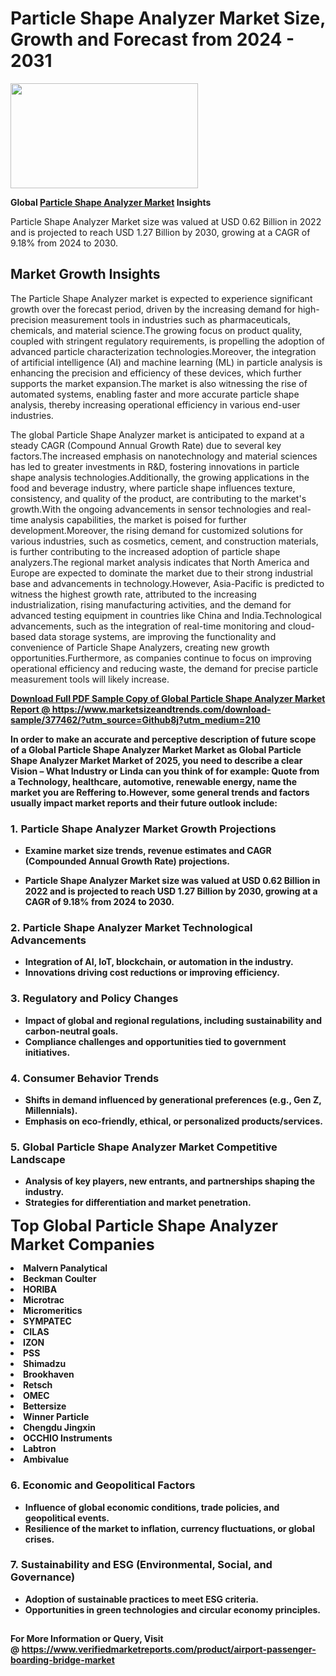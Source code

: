 <H1>Particle Shape Analyzer Market Size, Growth and Forecast from 2024 - 2031</H1><img class="aligncenter size-medium wp-image-584254" src="https://thirdeyenews.in/wp-content/uploads/2024/09/Global-Market-Research-300x168.jpeg" alt="" width="300" height="168" /><p><strong>Global&nbsp;<a href="https://www.marketsizeandtrends.com/download-sample/377462/?utm_source=Github8j?utm_medium=210">Particle Shape Analyzer Market</a> Insights</strong></p><p>Particle Shape Analyzer Market size was valued at USD 0.62 Billion in 2022 and is projected to reach USD 1.27 Billion by 2030, growing at a CAGR of 9.18% from 2024 to 2030.</p><p><h2>Market Growth Insights</h2> <p>The Particle Shape Analyzer market is expected to experience significant growth over the forecast period, driven by the increasing demand for high-precision measurement tools in industries such as pharmaceuticals, chemicals, and material science.The growing focus on product quality, coupled with stringent regulatory requirements, is propelling the adoption of advanced particle characterization technologies.Moreover, the integration of artificial intelligence (AI) and machine learning (ML) in particle analysis is enhancing the precision and efficiency of these devices, which further supports the market expansion.The market is also witnessing the rise of automated systems, enabling faster and more accurate particle shape analysis, thereby increasing operational efficiency in various end-user industries.</p> <p><strong><a href="#"></a></strong></p> <p>The global Particle Shape Analyzer market is anticipated to expand at a steady CAGR (Compound Annual Growth Rate) due to several key factors.The increased emphasis on nanotechnology and material sciences has led to greater investments in R&D, fostering innovations in particle shape analysis technologies.Additionally, the growing applications in the food and beverage industry, where particle shape influences texture, consistency, and quality of the product, are contributing to the market's growth.With the ongoing advancements in sensor technologies and real-time analysis capabilities, the market is poised for further development.Moreover, the rising demand for customized solutions for various industries, such as cosmetics, cement, and construction materials, is further contributing to the increased adoption of particle shape analyzers.The regional market analysis indicates that North America and Europe are expected to dominate the market due to their strong industrial base and advancements in technology.However, Asia-Pacific is predicted to witness the highest growth rate, attributed to the increasing industrialization, rising manufacturing activities, and the demand for advanced testing equipment in countries like China and India.Technological advancements, such as the integration of real-time monitoring and cloud-based data storage systems, are improving the functionality and convenience of Particle Shape Analyzers, creating new growth opportunities.Furthermore, as companies continue to focus on improving operational efficiency and reducing waste, the demand for precise particle measurement tools will likely increase.<p><strong><a href="#"></p><p><span class=""><strong>Download Full PDF Sample Copy of Global Particle Shape Analyzer Market Report</strong> @ <a href="https://www.marketsizeandtrends.com/download-sample/377462/?utm_source=Github8j?utm_medium=210" target="_blank">https://www.marketsizeandtrends.com/download-sample/377462/?utm_source=Github8j?utm_medium=210</a></span></p><p>In order to make an accurate and perceptive description of future scope of a Global&nbsp;Particle Shape Analyzer Market Market as Global&nbsp;Particle Shape Analyzer Market Market of 2025, you need to describe a clear Vision &ndash; What Industry or Linda can you think of for example: Quote from a Technology, healthcare, automotive, renewable energy, name the market you are Reffering to.However, some general trends and factors usually impact market reports and their future outlook include:</p><h3>1.&nbsp;<strong>Particle Shape Analyzer Market Growth Projections</strong></h3><ul><li>Examine market size trends, revenue estimates and CAGR (Compounded Annual Growth Rate) projections.</li><li><p>Particle Shape Analyzer Market size was valued at USD 0.62 Billion in 2022 and is projected to reach USD 1.27 Billion by 2030, growing at a CAGR of 9.18% from 2024 to 2030.</p></li></ul><h3>2.&nbsp;<strong>Particle Shape Analyzer Market Technological Advancements</strong></h3><ul><li>Integration of AI, IoT, blockchain, or automation in the industry.</li><li>Innovations driving cost reductions or improving efficiency.</li></ul><h3>3.&nbsp;<strong>Regulatory and Policy Changes</strong></h3><ul><li>Impact of global and regional regulations, including sustainability and carbon-neutral goals.</li><li>Compliance challenges and opportunities tied to government initiatives.</li></ul><h3>4.&nbsp;<strong>Consumer Behavior Trends</strong></h3><ul><li>Shifts in demand influenced by generational preferences (e.g., Gen Z, Millennials).</li><li>Emphasis on eco-friendly, ethical, or personalized products/services.</li></ul><h3>5.&nbsp;<strong>Global Particle Shape Analyzer Market Competitive Landscape</strong></h3><ul><li>Analysis of key players, new entrants, and partnerships shaping the industry.</li><li>Strategies for differentiation and market penetration.</li></ul><p data-pm-slice="1 1 []"><span style="color: inherit; font-family: inherit; font-size: 25px;">Top Global Particle Shape Analyzer Market Companies</span></p><div class="" data-test-id=""><p><li>Malvern Panalytical</li><li> Beckman Coulter</li><li> HORIBA</li><li> Microtrac</li><li> Micromeritics</li><li> SYMPATEC</li><li> CILAS</li><li> IZON</li><li> PSS</li><li> Shimadzu</li><li> Brookhaven</li><li> Retsch</li><li> OMEC</li><li> Bettersize</li><li> Winner Particle</li><li> Chengdu Jingxin</li><li> OCCHIO Instruments</li><li> Labtron</li><li> Ambivalue</li></p></div><h3>6.&nbsp;<strong>Economic and Geopolitical Factors</strong></h3><ul><li>Influence of global economic conditions, trade policies, and geopolitical events.</li><li>Resilience of the market to inflation, currency fluctuations, or global crises.</li></ul><h3>7.&nbsp;<strong>Sustainability and ESG (Environmental, Social, and Governance)</strong></h3><ul><li>Adoption of sustainable practices to meet ESG criteria.</li><li>Opportunities in green technologies and circular economy principles.</li></ul><h2><strong style="font-size: 14px;">For More Information or Query, Visit @&nbsp;</strong><a style="background-color: #ffffff; font-size: 14px;" href="https://www.marketsizeandtrends.com/report/particle-shape-analyzer-market/" target="_blank">https://www.verifiedmarketreports.com/product/airport-passenger-boarding-bridge-market</a></h2>